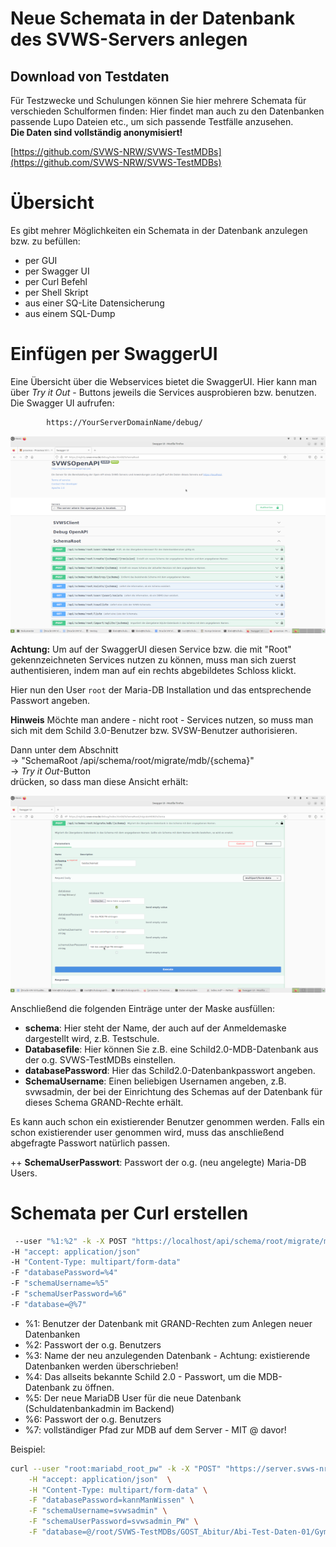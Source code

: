 # Neue Schemata in der Datenbank des SVWS-Servers anlegen

## Download von Testdaten

Für Testzwecke und Schulungen können Sie hier mehrere Schemata für verschieden Schulformen finden:
Hier findet man auch zu den Datenbanken passende Lupo Dateien etc., um sich passende Testfälle anzusehen.  
**Die Daten sind vollständig anonymisiert!**


[https://github.com/SVWS-NRW/SVWS-TestMDBs](https://github.com/SVWS-NRW/SVWS-TestMDBs)

# Übersicht

Es gibt mehrer Möglichkeiten ein Schemata in der Datenbank anzulegen bzw. zu befüllen: 

+ per GUI
+ per Swagger UI
+ per Curl Befehl
+ per Shell Skript
+ aus einer SQ-Lite Datensicherung 
+ aus einem SQL-Dump


# Einfügen per SwaggerUI

Eine Übersicht über die Webservices bietet die SwaggerUI. 
Hier kann man über *Try it Out* - Buttons jeweils die Services ausprobieren bzw. benutzen. 
Die Swagger UI aufrufen:

```bash
		https://YourServerDomainName/debug/
```

![SwaggerUI.png](./graphics/Swagger-01.png)

**Achtung:** Um auf der SwaggerUI diesen Service bzw. die mit "Root" gekennzeichneten Services nutzen zu können, 
muss man sich zuerst authentisieren, indem man auf ein rechts abgebildetes Schloss klickt. 


Hier nun den User `root` der Maria-DB Installation und das entsprechende Passwort angeben. 


**Hinweis** Möchte man andere - nicht root - Services nutzen, so muss man sich mit dem Schild 3.0-Benutzer bzw. SVSW-Benutzer authorisieren.
 


Dann unter dem Abschnitt  
	-> "SchemaRoot /api/schema/root/migrate/mdb/{schema}"   
	-> *Try it Out*-Button  
drücken, so dass man diese Ansicht erhält:



![SwaggerUI.png](./graphics/Swagger-02.png)





Anschließend die folgenden Einträge unter der Maske ausfüllen:

+ **schema**: Hier steht der Name, der auch auf der Anmeldemaske dargestellt wird, z.B. Testschule. 
+ **Databasefile**: Hier können Sie z.B. eine Schild2.0-MDB-Datenbank aus der o.g. SVWS-TestMDBs einstellen.
+ **databasePassword**: Hier das Schild2.0-Datenbankpasswort angeben.
+ **SchemaUsername**: Einen beliebigen Usernamen angeben, z.B. svwsadmin, der bei der Einrichtung des Schemas auf der Datenbank für dieses Schema GRAND-Rechte erhält. 

Es kann auch schon ein existierender Benutzer genommen werden. 
Falls ein schon existierender user genommen wird, muss das anschließend abgefragte Passwort natürlich passen.

++ **SchemaUserPasswort**: Passwort der o.g. (neu angelegte) Maria-DB Users. 


# Schemata per Curl erstellen

```bash
 --user "%1:%2" -k -X POST "https://localhost/api/schema/root/migrate/mdb/%3" 
-H "accept: application/json" 
-H "Content-Type: multipart/form-data" 
-F "databasePassword=%4" 
-F "schemaUsername=%5" 
-F "schemaUserPassword=%6" 
-F "database=@%7"
```

+ %1: Benutzer der Datenbank mit GRAND-Rechten zum Anlegen neuer Datenbanken
+ %2: Passwort der o.g. Benutzers
+ %3: Name der neu anzulegenden Datenbank - Achtung: existierende Datenbanken werden überschrieben!
+ %4: Das allseits bekannte Schild 2.0 - Passwort, um die MDB-Datenbank zu öffnen. 
+ %5: Der neue MariaDB User für die neue Datenbank (Schuldatenbankadmin im Backend)
+ %6: Passwort der o.g. Benutzers
+ %7: vollständiger Pfad zur MDB auf dem Server - MIT @ davor!


Beispiel: 
```bash
curl --user "root:mariabd_root_pw" -k -X "POST" "https://server.svws-nrw.de/api/schema/root/migrate/mdb/svwsdb" \
	-H "accept: application/json"  \
	-H "Content-Type: multipart/form-data" \
	-F "databasePassword=kannManWissen" \
	-F "schemaUsername=svwsadmin" \
	-F "schemaUserPassword=svwsadmin_PW" \
	-F "database=@/root/SVWS-TestMDBs/GOST_Abitur/Abi-Test-Daten-01/GymAbi.mdb"
```



